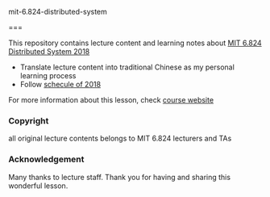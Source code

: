 mit-6.824-distributed-system

===

This repository contains lecture content and learning notes about [MIT 6.824 Distributed System 2018](http://nil.csail.mit.edu/6.824/2018/general.html)

- Translate lecture content into traditional Chinese as my personal learning process
- Follow [schecule of 2018](http://nil.csail.mit.edu/5.824/2018/schedule.html)

For more information about this lesson, check [course website](http://nil.csail.mit.edu/6.824/2018/general.html)

### Copyright

all original lecture contents belongs to MIT 6.824 lecturers and TAs

### Acknowledgement

Many thanks to lecture staff. Thank you for having and sharing this wonderful lesson.
